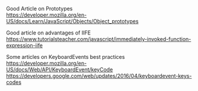 
Good Article on Prototypes
<br>
https://developer.mozilla.org/en-US/docs/Learn/JavaScript/Objects/Object_prototypes

Good article on advantages of IIFE
<br>
https://www.tutorialsteacher.com/javascript/immediately-invoked-function-expression-iife

Some articles on KeyboardEvents best practices
<br>
https://developer.mozilla.org/en-US/docs/Web/API/KeyboardEvent/keyCode
<br>
https://developers.google.com/web/updates/2016/04/keyboardevent-keys-codes

